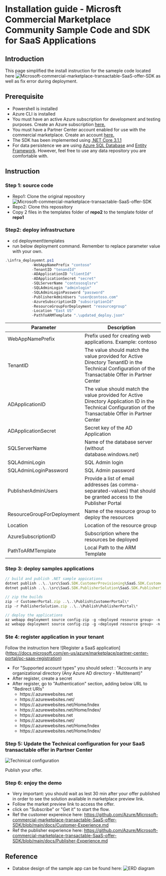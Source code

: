 # Installation guide - Microsft Commercial Marketplace Community Sample Code and SDK for SaaS Applications

## Introduction

This page simplified the install instruction for the sameple code located here ![Microsoft-commercial-marketplace-transactable-SaaS-offer-SDK](https://github.com/Azure/Microsoft-commercial-marketplace-transactable-SaaS-offer-SDK) as well as fix error during deployment.

## Prerequisite

* Powershell is installed
* Azure CLI is installed
* You must have an active Azure subscription for development and testing purposes. Create an Azure subscription [here.](https://azure.microsoft.com/free/)
* You must have a Partner Center account enabled for use with the commercial marketplace. Create an account [here.](https://docs.microsoft.com/azure/marketplace/partner-center-portal/create-account)
* The SDK has been implemented using [.NET Core 3.1.1](https://dotnet.microsoft.com/download/dotnet-core/3.1)
* For data persistence we are using [Azure SQL Database](https://azure.microsoft.com/services/sql-database/) and [Entity Framework](https://docs.microsoft.com/ef/). However, feel free to use any data repository you are comfortable with.  

## Instruction

### Step 1: source code

* Repo1: Clone the original repository ![Microsoft-commercial-marketplace-transactable-SaaS-offer-SDK](https://github.com/Azure/Microsoft-commercial-marketplace-transactable-SaaS-offer-SDK)
* Repo2: Clone this repossitory
* Copy 2 files in the templates folder of **repo2** to the template folder of **repo1**

### Step2: deploy infrastructure

* cd deployment\templates
* run below deployment command. Remember to replace parameter value with your own.
```powershell
.\infra_deployemnt.ps1 
            -WebAppNamePrefix "contoso" 
            -TenantID "tenandId" 
            -ADApplicationID "clientId" 
            -ADApplicationSecret "secret" 
            -SQLServerName "contososqlsrv" 
            -SQLAdminLogin "adminlogin" 
            -SQLAdminLoginPassword "password" 
            -PublisherAdminUsers "user@contoso.com"              
            -AzureSubscriptionID "subscriptionId" 
            -ResourceGroupForDeployment "resourcegroup" 
            -Location "East US" 
            -PathToARMTemplate ".\updated_deploy.json"
```

| Parameter | Description |
|-----------| -------------|
| WebAppNamePrefix | Prefix used for creating web applications. Example: contoso |
| TenantID | The value should match the value provided for Active Directory TenantID in the Technical Configuration of the Transactable Offer in Partner Center |
| ADApplicationID | The value should match the value provided for Active Directory Application ID in the Technical Configuration of the Transactable Offer in Partner Center |
| ADApplicationSecret | Secret key of the AD Application |
| SQLServerName | Name of the database server (without database.windows.net) |
| SQLAdminLogin | SQL Admin login |
| SQLAdminLoginPassword | SQL Admin password |
| PublisherAdminUsers | Provide a list of email addresses (as comma-separated-values) that should be granted access to the Publisher Portal |
| ResourceGroupForDeployment | Name of the resource group to deploy the resources |
| Location | Location of the resource group |
| AzureSubscriptionID | Subscription where the resources be deployed |
| PathToARMTemplate | Local Path to the ARM Template |


### Step 3: deploy samples applications

```javascript
// build and publish .NET sample appications
dotnet publish ..\..\src\SaaS.SDK.CustomerProvisioning\SaaS.SDK.CustomerProvisioning.csproj -c debug -o ..\..\Publish\CustomerPortal
dotnet publish ..\..\src\SaaS.SDK.PublisherSolution\SaaS.SDK.PublisherSolution.csproj -c debug -o ..\..\Publish\PublisherPortal

// zip the builds
zip -r CustomerPortal.zip ..\..\Publish\CustomerPortal\*
zip -r PublisherSolution.zip ..\..\Publish\PublisherPortal\*

// deploy the applications
az webapp deployment source config-zip -g <deployed resource group> -n <Customer portal webapp name> --src CustomerPortal.zip
az webapp deployment source config-zip -g <deployed resource group> -n <Publisher portal webapp name> --src PublisherPortal.zip

```

### Ste 4: register application in your tenant

Follow the instruction here ![Register a SaaS application] (https://docs.microsoft.com/en-us/azure/marketplace/partner-center-portal/pc-saas-registration)

* For "Supported account types" you should select : "Accounts in any organizational directory (Any Azure AD directory - Multitenant)"
* After register, create a secret
* After register, go to "Authentication" section, adding below URL to "Redirect URIs"
  * https://<Customer portal>.azurewebsites.net
  * https://<Customer portal>.azurewebsites.net/
  * https://<Customer portal>.azurewebsites.net/Home/Index
  * https://<Customer portal>.azurewebsites.net/Home/Index/
  * https://<Publisher portal>.azurewebsites.net
  * https://<Publisher portal>.azurewebsites.net/
  * https://<Publisher portal>.azurewebsites.net/Home/Index
  * https://<Publisher portal>.azurewebsites.net/Home/Index/

### Step 5: Update the Technical configuration for your SaaS transactable offer in Partner Center

![Techinical configuration](https://github.com/Azure/Microsoft-commercial-marketplace-transactable-SaaS-offer-SDK/blob/main/docs/images/offer-technical-configuration.png)

Publish your offer.


### Step 6: enjoy the demo

* Very important: you should wait as lest 30 min after your offer published in order to see the solution available in marketplace preview link.
* Follow the market preview link to access the offer.
* click on "Subscribe" or "Get it" to start the flow. 
* Ref the customer expereince here: https://github.com/Azure/Microsoft-commercial-marketplace-transactable-SaaS-offer-SDK/blob/main/docs/Customer-Experience.md 
* Ref the publisher experience here: https://github.com/Azure/Microsoft-commercial-marketplace-transactable-SaaS-offer-SDK/blob/main/docs/Publisher-Experience.md


## Reference

* Databse design of the sample app can be found here: ![ERD diagram](https://github.com/Azure/Microsoft-commercial-marketplace-transactable-SaaS-offer-SDK/blob/main/docs/images/amp-saas-db.png)